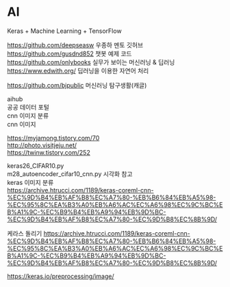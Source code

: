 # AI
 
Keras + Machine Learning + TensorFlow
    
https://github.com/deepseasw 우종하 멘토 깃허브    
https://github.com/gusdnd852 챗봇 예제 코드  
https://github.com/onlybooks 실무가 보이는 머신러닝 & 딥러닝  
https://www.edwith.org/ 딥러닝을 이용한 자연어 처리
          
https://github.com/bjpublic 머신러닝 탐구생활(캐글)
  
aihub  
공공 데이터 포털  
cnn 이미지 분류  
cnn 이미지  

https://myjamong.tistory.com/70  
http://photo.visitjeju.net/  
https://twinw.tistory.com/252
  
keras26_CIFAR10.py  
m28_autoencoder_cifar10_cnn.py 시각화 참고  
keras 이미지 분류  
https://archive.htrucci.com/1189/keras-coreml-cnn-%EC%9D%B4%EB%AF%B8%EC%A7%80-%EB%B6%84%EB%A5%98-%EC%95%8C%EA%B3%A0%EB%A6%AC%EC%A6%98%EC%9C%BC%EB%A1%9C-%EC%B9%B4%EB%A9%94%EB%9D%BC-%EC%9D%B4%EB%AF%B8%EC%A7%80-%EC%9D%B8%EC%8B%9D/  
  
케라스 돌리기
https://archive.htrucci.com/1189/keras-coreml-cnn-%EC%9D%B4%EB%AF%B8%EC%A7%80-%EB%B6%84%EB%A5%98-%EC%95%8C%EA%B3%A0%EB%A6%AC%EC%A6%98%EC%9C%BC%EB%A1%9C-%EC%B9%B4%EB%A9%94%EB%9D%BC-%EC%9D%B4%EB%AF%B8%EC%A7%80-%EC%9D%B8%EC%8B%9D/
  
  https://keras.io/preprocessing/image/
